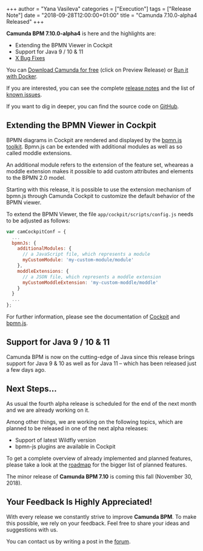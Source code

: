 +++
author = "Yana Vasileva"
categories = ["Execution"]
tags = ["Release Note"]
date = "2018-09-28T12:00:00+01:00"
title = "Camunda 7.10.0-alpha4 Released"
+++

**Camunda BPM 7.10.0-alpha4** is here and the highlights are:

* Extending the BPMN Viewer in Cockpit
* Support for Java 9 / 10 & 11
* [X Bug Fixes](https://app.camunda.com/jira/issues/?jql=issuetype%20%3D%20%22Bug%20Report%22%20AND%20fixVersion%20%3D%207.10.0-alpha4)


You can <a href="https://camunda.com/download/">Download Camunda for free</a> (click on Preview Release) or <a href="https://hub.docker.com/r/camunda/camunda-bpm-platform/">Run it with Docker</a>.


If you are interested, you can see the complete [release notes](https://app.camunda.com/jira/secure/ReleaseNote.jspa?projectId=10230&version=15332)
and the list of [known issues](https://app.camunda.com/jira/issues/?jql=affectedVersion%20%3D%207.10.0-alpha4).

If you want to dig in deeper, you can find the source code on [GitHub](https://github.com/camunda/camunda-bpm-platform/releases/tag/7.10.0-alpha4).

<!--more-->

## Extending the BPMN Viewer in Cockpit
BPMN diagrams in Cockpit are rendered and displayed by the [bpmn.js toolkit](https://bpmn.io/toolkit/bpmn-js/). Bpmn.js 
can be extended with additional modules as well as so called moddle extensions. 

An additional module refers to the extension of the feature set, wheareas a moddle extension makes it possible to add custom 
attributes and elements to the BPMN 2.0 model.

Starting with this release, it is possible to use the extension mechanism of bpmn.js through Camunda Cockpit to customize 
the default behavior of the BPMN viewer.

To extend the BPMN Viewer, the file `app/cockpit/scripts/config.js` needs to be adjusted as follows:
```javascript
var camCockpitConf = {
  ...
  bpmnJs: {
    additionalModules: {
      // a JavaScript file, which represents a module
      myCustomModule: 'my-custom-module/module'
    },
    moddleExtensions: {
      // a JSON file, which represents a moddle extension
      myCustomModdleExtension: 'my-custom-moddle/moddle'
    }
  }
  ...
};
```

For further information, please see the documentation of [Cockpit](https://docs.camunda.org/manual/develop/webapps/cockpit/extend/configuration/#bpmn-diagram-viewer-bpmn-js)
and [bpmn.js](https://bpmn.io/toolkit/bpmn-js/walkthrough/#extend-the-modeler).

## Support for Java 9 / 10 & 11
Camunda BPM is now on the cutting-edge of Java since this release brings support for Java 9 & 10 as well as for Java 11 
– which has been released just a few days ago.

## Next Steps…
As usual the fourth alpha release is scheduled for the end of the next month and we are already working on it.

Among other things, we are working on the following topics, which are planned to be released in one of the next alpha releases:

* Support of latest Wildfly version
* bpmn-js plugins are available in Cockpit

To get a complete overview of already implemented and planned features, please take a look at the [roadmap](https://camunda.com/learn/community/#roadmap) for the bigger list of planned features.

The minor release of **Camunda BPM 7.10** is coming this fall (November 30, 2018).

## Your Feedback Is Highly Appreciated!

With every release we constantly strive to improve **Camunda BPM**. To make this possible, we rely on your feedback.
Feel free to share your ideas and suggestions with us.

You can contact us by writing a post in the [forum](https://forum.camunda.org/).
